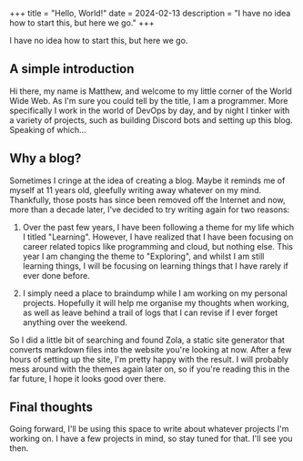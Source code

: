 +++
title = "Hello, World!"
date = 2024-02-13
description = "I have no idea how to start this, but here we go."
+++

I have no idea how to start this, but here we go.

## A simple introduction

Hi there, my name is Matthew, and welcome to my little corner of the World Wide Web. As I'm sure you could tell by the title, I am a programmer. More specifically I work in the world of DevOps by day, and by night I tinker with a variety of projects, such as building Discord bots and setting up this blog. Speaking of which...

## Why a blog?

Sometimes I cringe at the idea of creating a blog. Maybe it reminds me of myself at 11 years old, gleefully writing away whatever on my mind. Thankfully, those posts has since been removed off the Internet and now, more than a decade later, I've decided to try writing again for two reasons:

1. Over the past few years, I have been following a theme for my life which I titled "Learning". However, I have realized that I have been focusing on career related topics like programming and cloud, but nothing else. This year I am changing the theme to "Exploring", and whilst I am still learning things, I will be focusing on learning things that I have rarely if ever done before.

2. I simply need a place to braindump while I am working on my personal projects. Hopefully it will help me organise my thoughts when working, as well as leave behind a trail of logs that I can revise if I ever forget anything over the weekend.

So I did a little bit of searching and found Zola, a static site generator that converts markdown files into the website you're looking at now. After a few hours of setting up the site, I'm pretty happy with the result. I will probably mess around with the themes again later on, so if you're reading this in the far future, I hope it looks good over there.

## Final thoughts

Going forward, I'll be using this space to write about whatever projects I'm working on. I have a few projects in mind, so stay tuned for that. I'll see you then.
